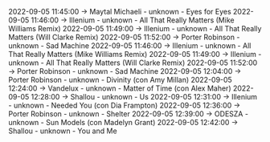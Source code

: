 2022-09-05 11:45:00 -> Maytal Michaeli - unknown - Eyes for Eyes
2022-09-05 11:46:00 -> Illenium - unknown - All That Really Matters (Mike Williams Remix)
2022-09-05 11:49:00 -> Illenium - unknown - All That Really Matters (Will Clarke Remix)
2022-09-05 11:52:00 -> Porter Robinson - unknown - Sad Machine
2022-09-05 11:46:00 -> Illenium - unknown - All That Really Matters (Mike Williams Remix)
2022-09-05 11:49:00 -> Illenium - unknown - All That Really Matters (Will Clarke Remix)
2022-09-05 11:52:00 -> Porter Robinson - unknown - Sad Machine
2022-09-05 12:04:00 -> Porter Robinson - unknown - Divinity (con Amy Millan)
2022-09-05 12:24:00 -> Vandelux - unknown - Matter of Time (con Alex Maher)
2022-09-05 12:28:00 -> Shallou - unknown - Us
2022-09-05 12:31:00 -> Illenium - unknown - Needed You (con Dia Frampton)
2022-09-05 12:36:00 -> Porter Robinson - unknown - Shelter
2022-09-05 12:39:00 -> ODESZA - unknown - Sun Models (con Madelyn Grant)
2022-09-05 12:42:00 -> Shallou - unknown - You and Me

